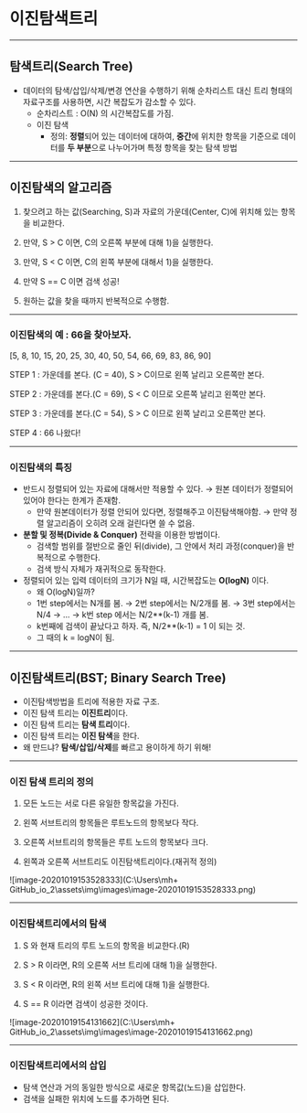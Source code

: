 # 이진탐색트리

---

## 탐색트리(Search Tree)

- 데이터의 탐색/삽입/삭제/변경 연산을 수행하기 위해 순차리스트 대신 트리 형태의 자료구조를 사용하면, 시간 복잡도가 감소할 수 있다.
  - 순차리스트 : O(N) 의 시간복잡도를 가짐.
  - 이진 탐색
    - 정의: **정렬**되어 있는 데이터에 대하여, **중간**에 위치한 항목을 기준으로 데이터를 **두 부분**으로 나누어가며 특정 항목을 찾는 탐색 방법

---

## 이진탐색의 알고리즘

1) 찾으려고 하는 값(Searching, S)과 자료의 가운데(Center, C)에 위치해 있는 항목을 비교한다.

2) 만약, S > C 이면, C의 오른쪽 부분에 대해 1)을 실행한다.

3) 만약, S < C 이면, C의 왼쪽 부분에 대해서 1)을 실행한다.

4) 만약 S == C 이면 검색 성공!

5) 원하는 값을 찾을 때까지 반복적으로 수행함. 

---

### 이진탐색의 예 : 66을 찾아보자.

[5, 8, 10, 15, 20, 25, 30, 40, 50, 54, 66, 69, 83, 86, 90]

STEP 1 : 가운데를 본다. (C = 40), S > C이므로 왼쪽 날리고 오른쪽만 본다.

STEP 2 : 가운데를 본다.(C = 69), S < C 이므로 오른쪽 날리고 왼쪽만 본다.

STEP 3 : 가운데를 본다.(C = 54), S > C 이므로 왼쪽 날리고 오른쪽만 본다.

STEP 4 : 66 나왔다!

---

### 이진탐색의 특징

- 반드시 정렬되어 있는 자료에 대해서만 적용할 수 있다. → 원본 데이터가 정렬되어 있어야 한다는 한계가 존재함.
  - 만약 원본데이터가 정렬 안되어 있다면, 정렬해주고 이진탐색해야함. → 만약 정렬 알고리즘이 오히려 오래 걸린다면 쓸 수 없음.
- **분할 및 정복(Divide & Conquer)** 전략을 이용한 방법이다.
  - 검색할 범위를 절반으로 줄인 뒤(divide), 그 안에서 처리 과정(conquer)을 반복적으로 수행한다.
  - 검색 방식 자체가 재귀적으로 동작한다.
- 정렬되어 있는 입력 데이터의 크기가 N일 때, 시간복잡도는 **O(logN)** 이다.
  - 왜 O(logN)일까?
  - 1번 step에서는 N개를 봄. → 2번 step에서는 N/2개를 봄. → 3번 step에서는 N/4 → ... → k번 step 에서는 N/2**(k-1) 개를 봄.
  - k번째에 검색이 끝났다고 하자. 즉, N/2**(k-1) = 1 이 되는 것.
  - 그 때의 k = logN이 됨.

---

## 이진탐색트리(BST; Binary Search Tree)

- 이진탐색방법을 트리에 적용한 자료 구조.
- 이진 탐색 트리는 **이진트리**이다.
- 이진 탐색 트리는 **탐색 트리**이다.
- 이진 탐색 트리는 **이진 탐색**을 한다.
- 왜 만드냐? **탐색/삽입/삭제**를 빠르고 용이하게 하기 위해!

---

### 이진 탐색 트리의 정의

1) 모든 노드는 서로 다른 유일한 항목값을 가진다.

2) 왼쪽 서브트리의 항목들은 루트노드의 항목보다 작다.

3) 오른쪽 서브트리의 항목들은 루트 노드의 항목보다 크다.

4) 왼쪽과 오른쪽 서브트리도 이진탐색트리이다.(재귀적 정의)

![image-20201019153528333](C:\Users\mh\+ GitHub_io_2\assets\img\images\image-20201019153528333.png)

---

### 이진탐색트리에서의 탐색

1) S 와 현재 트리의 루트 노드의 항목을 비교한다.(R)

2) S > R 이라면, R의 오른쪽 서브 트리에 대해 1)을 실행한다.

3) S < R 이라면, R의 왼쪽 서브 트리에 대해 1)을 실행한다.

4) S == R 이라면 검색이 성공한 것이다.

![image-20201019154131662](C:\Users\mh\+ GitHub_io_2\assets\img\images\image-20201019154131662.png)

---

### 이진탐색트리에서의 삽입

- 탐색 연산과 거의 동일한 방식으로 새로운 항목값(노드)을 삽입한다.
- 검색을 실패한 위치에 노드를 추가하면 된다.